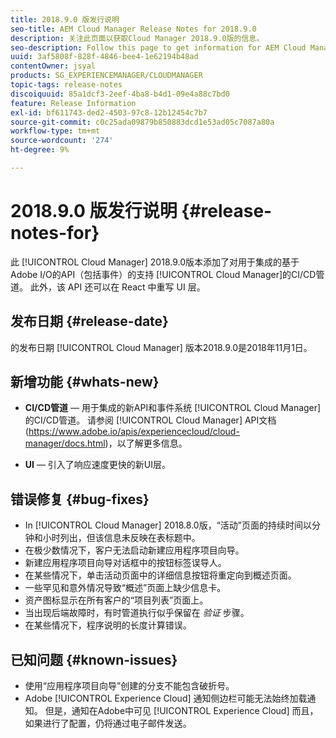 ```yaml
---
title: 2018.9.0 版发行说明
seo-title: AEM Cloud Manager Release Notes for 2018.9.0
description: 关注此页面以获取Cloud Manager 2018.9.0版的信息。
seo-description: Follow this page to get information for AEM Cloud Manager Release 2018.9.0.
uuid: 3af5808f-828f-4846-bee4-1e62194b48ad
contentOwner: jsyal
products: SG_EXPERIENCEMANAGER/CLOUDMANAGER
topic-tags: release-notes
discoiquuid: 85a1dcf3-2eef-4ba8-b4d1-09e4a88c7bd0
feature: Release Information
exl-id: bf611743-ded2-4503-97c8-12b12454c7b7
source-git-commit: c0c25ada09879b850883dcd1e53ad05c7087a80a
workflow-type: tm+mt
source-wordcount: '274'
ht-degree: 9%

---
```


# 2018.9.0 版发行说明 {#release-notes-for}

此 [!UICONTROL Cloud Manager] 2018.9.0版本添加了对用于集成的基于Adobe I/O的API（包括事件）的支持 [!UICONTROL Cloud Manager]的CI/CD管道。 此外，该 API 还可以在 React 中重写 UI 层。

## 发布日期 {#release-date}

的发布日期 [!UICONTROL Cloud Manager] 版本2018.9.0是2018年11月1日。

## 新增功能 {#whats-new}

* **CI/CD管道**  — 用于集成的新API和事件系统 [!UICONTROL Cloud Manager]的CI/CD管道。 请参阅 [!UICONTROL Cloud Manager] API文档(https://www.adobe.io/apis/experiencecloud/cloud-manager/docs.html)，以了解更多信息。

* **UI**  — 引入了响应速度更快的新UI层。

## 错误修复 {#bug-fixes}

* In [!UICONTROL Cloud Manager] 2018.8.0版，“活动”页面的持续时间以分钟和小时列出，但该信息未反映在表标题中。
* 在极少数情况下，客户无法启动新建应用程序项目向导。
* 新建应用程序项目向导对话框中的按钮标签误导人。
* 在某些情况下，单击活动页面中的详细信息按钮将重定向到概述页面。
* 一些罕见和意外情况导致“概述”页面上缺少信息卡。
* 资产图标显示在所有客户的“项目列表”页面上。
* 当出现后端故障时，有时管道执行似乎保留在 *验证* 步骤。
* 在某些情况下，程序说明的长度计算错误。

## 已知问题 {#known-issues}

* 使用“应用程序项目向导”创建的分支不能包含破折号。
* Adobe [!UICONTROL Experience Cloud] 通知侧边栏可能无法始终加载通知。 但是，通知在Adobe中可见 [!UICONTROL Experience Cloud] 而且，如果进行了配置，仍将通过电子邮件发送。
